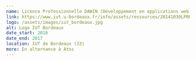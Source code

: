```yaml
---
name: Licence Professionnelle DAWIN (Développement en applications web et innovation numérique) 
link: https://www.iut.u-bordeaux.fr/info/assets/ressources/20141030LPROIUTBXINFODAWINw.pdf
logo: /assets/images/iut_bordeaux.jpg
alt: Logo IUT Bordeaux
date_start: 2016
date_end: 2017
location: IUT de Bordeaux (33)
more: En alternance à Atos 
---
```

